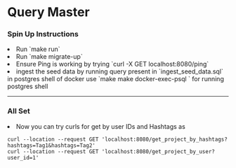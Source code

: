 <h1> Query Master </h1>

<h3> Spin Up Instructions </h3>
<li> Run `make run`</li>
<li> Run `make migrate-up` </li>
<li>Ensure Ping is working by trying `curl -X GET localhost:8080/ping` </li>
<li> ingest the seed data by running query present in `ingest_seed_data.sql` in postgres shell of docker 
 use `make make docker-exec-psql ` for running postgres shell</li>

<hr>
<h3> All Set</h3>
<li> Now you can try curls for get by user IDs and Hashtags as </li>

```asdas
curl --location --request GET 'localhost:8080/get_project_by_hashtags?hashtags=Tag1&hashtags=Tag2'
curl --location --request GET 'localhost:8080/get_project_by_user?user_id=1'
```

